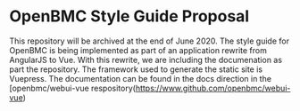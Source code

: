 # OpenBMC Style Guide Proposal

This repository will be archived at the end of June 2020. The style guide for OpenBMC is being implemented as part of an application rewrite from AngularJS to Vue. With this rewrite, we are including the documenation as part the repository. The framework used to generate the static site is Vuepress. The documentation can be found in the docs direction in the [openbmc/webui-vue respository(https://www.github.com/openbmc/webui-vue)

